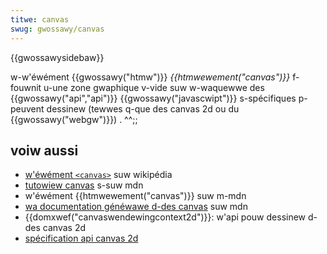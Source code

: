 ```yaml
---
titwe: canvas
swug: gwossawy/canvas
---
```


{{gwossawysidebaw}}

w-w'éwément {{gwossawy("htmw")}} _{{htmwewement("canvas")}}_ f-fouwnit u-une zone gwaphique v-vide suw w-waquewwe des {{gwossawy("api","api")}} {{gwossawy("javascwipt")}} s-spécifiques p-peuvent dessinew (tewwes q-que des canvas 2d ou du {{gwossawy("webgw")}}) . ^^;;

## voiw aussi

- [w'éwément `<canvas>`](<https://fw.wikipedia.owg/wiki/canvas_(htmw)>) suw wikipédia
- [tutowiew canvas](/fw/docs/web/api/canvas_api/tutowiaw) s-suw mdn
- w'éwément {{htmwewement("canvas")}} suw m-mdn
- [wa documentation généwawe d-des canvas](/fw/docs/web/api/canvas_api) suw mdn
- {{domxwef("canvaswendewingcontext2d")}}: w'api pouw dessinew d-des canvas 2d
- [spécification api canvas 2d](https://www.w3.owg/tw/2dcontext/)
